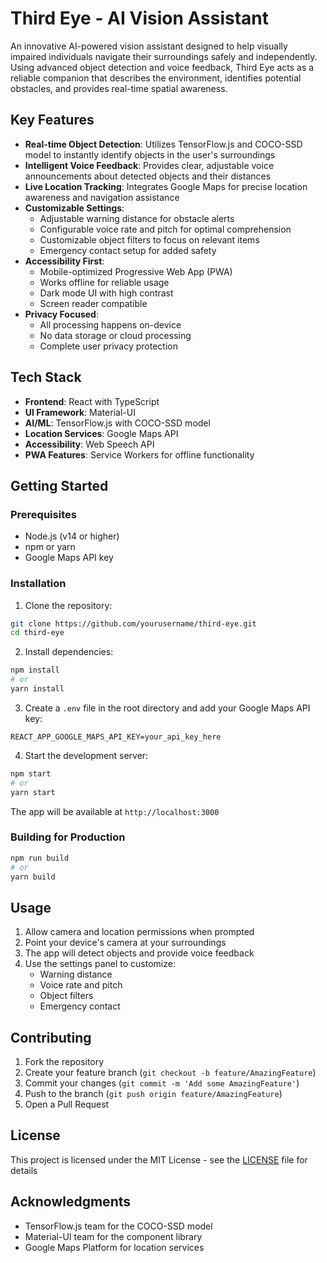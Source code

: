 # Third Eye - AI Vision Assistant

An innovative AI-powered vision assistant designed to help visually impaired individuals navigate their surroundings safely and independently. Using advanced object detection and voice feedback, Third Eye acts as a reliable companion that describes the environment, identifies potential obstacles, and provides real-time spatial awareness.

## Key Features

- **Real-time Object Detection**: Utilizes TensorFlow.js and COCO-SSD model to instantly identify objects in the user's surroundings
- **Intelligent Voice Feedback**: Provides clear, adjustable voice announcements about detected objects and their distances
- **Live Location Tracking**: Integrates Google Maps for precise location awareness and navigation assistance
- **Customizable Settings**:
  - Adjustable warning distance for obstacle alerts
  - Configurable voice rate and pitch for optimal comprehension
  - Customizable object filters to focus on relevant items
  - Emergency contact setup for added safety
- **Accessibility First**:
  - Mobile-optimized Progressive Web App (PWA)
  - Works offline for reliable usage
  - Dark mode UI with high contrast
  - Screen reader compatible
- **Privacy Focused**:
  - All processing happens on-device
  - No data storage or cloud processing
  - Complete user privacy protection

## Tech Stack

- **Frontend**: React with TypeScript
- **UI Framework**: Material-UI
- **AI/ML**: TensorFlow.js with COCO-SSD model
- **Location Services**: Google Maps API
- **Accessibility**: Web Speech API
- **PWA Features**: Service Workers for offline functionality

## Getting Started

### Prerequisites

- Node.js (v14 or higher)
- npm or yarn
- Google Maps API key

### Installation

1. Clone the repository:
```bash
git clone https://github.com/yourusername/third-eye.git
cd third-eye
```

2. Install dependencies:
```bash
npm install
# or
yarn install
```

3. Create a `.env` file in the root directory and add your Google Maps API key:
```
REACT_APP_GOOGLE_MAPS_API_KEY=your_api_key_here
```

4. Start the development server:
```bash
npm start
# or
yarn start
```

The app will be available at `http://localhost:3000`

### Building for Production

```bash
npm run build
# or
yarn build
```

## Usage

1. Allow camera and location permissions when prompted
2. Point your device's camera at your surroundings
3. The app will detect objects and provide voice feedback
4. Use the settings panel to customize:
   - Warning distance
   - Voice rate and pitch
   - Object filters
   - Emergency contact

## Contributing

1. Fork the repository
2. Create your feature branch (`git checkout -b feature/AmazingFeature`)
3. Commit your changes (`git commit -m 'Add some AmazingFeature'`)
4. Push to the branch (`git push origin feature/AmazingFeature`)
5. Open a Pull Request

## License

This project is licensed under the MIT License - see the [LICENSE](LICENSE) file for details

## Acknowledgments

- TensorFlow.js team for the COCO-SSD model
- Material-UI team for the component library
- Google Maps Platform for location services 